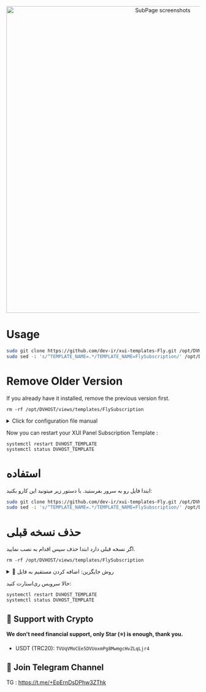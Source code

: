 <p align="center">
  <a href="https://github.com/dev-ir/xui-templates-Fly" target="_blank" rel="noopener noreferrer" >
    <img src="https://github.com/dev-ir/xui-templates-Fly/blob/master/screenshot.png" alt="SubPage screenshots" width="800" height="auto">
  </a>
</p>

# Usage

```bash
sudo git clone https://github.com/dev-ir/xui-templates-Fly.git /opt/DVHOST/views/templates/FlySubscription/
sudo sed -i 's/^TEMPLATE_NAME=.*/TEMPLATE_NAME=FlySubscription/' /opt/DVHOST/dvhost.config
```

# Remove Older Version
If you already have it installed, remove the previous version first.
```
rm -rf /opt/DVHOST/views/templates/FlySubscription
```

<details>
  <summary>Click for configuration file manual</summary>

```
nano /opt/DVHOST/dvhost.config
```
# Template name 
```
# Replace Template name 
TEMPLATE_NAME=FlySubscription
```
</details>


Now you can restart your XUI Panel Subscription Template :
```
systemctl restart DVHOST_TEMPLATE
systemctl status DVHOST_TEMPLATE
```


# استفاده

ابتدا فایل رو به سرور بفرستید. با دستور زیر میتونید این کارو بکنید:

```bash
sudo git clone https://github.com/dev-ir/xui-templates-Fly.git /opt/DVHOST/views/templates/FlySubscription/
sudo sed -i 's/^TEMPLATE_NAME=.*/TEMPLATE_NAME=FlySubscription/' /opt/DVHOST/dvhost.config
```
# حذف نسخه قبلی
اگر نسخه قبلی دارد ابتدا حذف سپس اقدام به نصب نمایید.
```
rm -rf /opt/DVHOST/views/templates/FlySubscription
```
<details>
  <summary>📝 روش جایگزین: اضافه کردن مستقیم به فایل</summary>


سپس دستور زیر وارد کنید تا وارد تنظیمات اصلی شوید

```
nano /opt/DVHOST/dvhost.config
```

حالا میبایست نام پوسته جایگزین پوسته پیشفرض کنید
```
# Replace Template name 
TEMPLATE_NAME=FlySubscription
```
</details>

حالا سرویس ری‌استارت کنید:
```
systemctl restart DVHOST_TEMPLATE
systemctl status DVHOST_TEMPLATE
```
## 🙏 Support with Crypto 
**We don't need financial support, only Star (⭐) is enough, thank you.**
- USDT (TRC20): `TVUqVMoCEe5DVUoxmPg8MwmgcHvZLqLjr4`

## 📧 Join Telegram Channel

TG : https://t.me/+EpErnDsDPhw3ZThk
